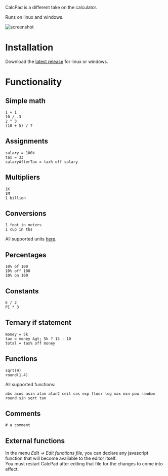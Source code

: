 CalcPad is a different take on the calculator.

Runs on linux and windows.

![screenshot](https://user-images.githubusercontent.com/33415/158484266-0da3076b-1aaa-4f19-8001-dcb1612d37e8.png)

# Installation

Download the [latest release](https://github.com/filipesabella/CalcPad/releases/latest) for linux or windows.

# Functionality

## Simple math

```
1 + 1
10 / .3
2 ^ 3
(10 + 5) / 7
```

## Assignments

```
salary = 100k
tax = 33
salaryAfterTax = tax% off salary
```

## Multipliers

```
1K
1M
1 billion
```

## Conversions

```
1 foot in meters
1 cup in tbs
```

All supported units [here](https://github.com/ben-ng/convert-units#supported-units).

## Percentages

```
10% of 100
10% off 100
10% on 100
```

## Constants

```
E / 2
PI * 3
```

## Ternary if statement

```
money = 5k
tax = money &gt; 5k ? 15 : 10
total = tax% off money
```

## Functions

```
sqrt(9)
round(1.4)

```

All supported functions:

```
abs acos asin atan atan2 ceil cos exp floor log max min pow random round sin sqrt tan
```

## Comments

```# a comment```


## External functions

In the menu _Edit -> Edit functions file_, you can declare any javascript function
that will become available to the editor itself.  
You must restart CalcPad after
editing that file for the changes to come into effect.
